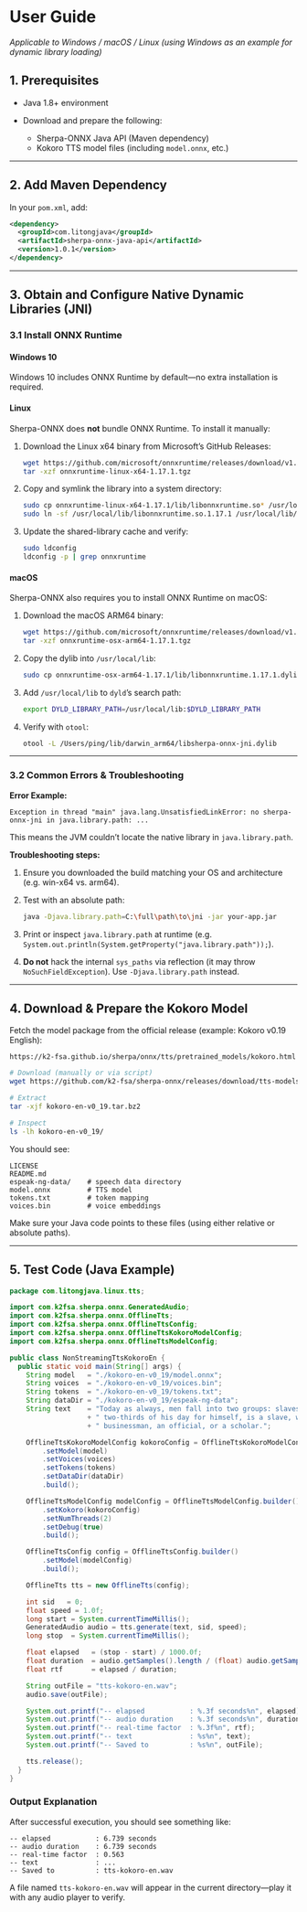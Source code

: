 # User Guide

*Applicable to Windows / macOS / Linux (using Windows as an example for dynamic library loading)*

## 1. Prerequisites

* Java 1.8+ environment
* Download and prepare the following:

  * Sherpa-ONNX Java API (Maven dependency)
  * Kokoro TTS model files (including `model.onnx`, etc.)

---

## 2. Add Maven Dependency

In your `pom.xml`, add:

```xml
<dependency>
  <groupId>com.litongjava</groupId>
  <artifactId>sherpa-onnx-java-api</artifactId>
  <version>1.0.1</version>
</dependency>
```

---

## 3. Obtain and Configure Native Dynamic Libraries (JNI)

### 3.1 Install ONNX Runtime

#### Windows 10

Windows 10 includes ONNX Runtime by default—no extra installation is required.

#### Linux

Sherpa-ONNX does **not** bundle ONNX Runtime. To install it manually:

1. Download the Linux x64 binary from Microsoft’s GitHub Releases:

   ```bash
   wget https://github.com/microsoft/onnxruntime/releases/download/v1.17.1/onnxruntime-linux-x64-1.17.1.tgz
   tar -xzf onnxruntime-linux-x64-1.17.1.tgz
   ```

2. Copy and symlink the library into a system directory:

   ```bash
   sudo cp onnxruntime-linux-x64-1.17.1/lib/libonnxruntime.so* /usr/local/lib/
   sudo ln -sf /usr/local/lib/libonnxruntime.so.1.17.1 /usr/local/lib/libonnxruntime.so
   ```

3. Update the shared-library cache and verify:

   ```bash
   sudo ldconfig
   ldconfig -p | grep onnxruntime
   ```

#### macOS

Sherpa-ONNX also requires you to install ONNX Runtime on macOS:

1. Download the macOS ARM64 binary:

   ```bash
   wget https://github.com/microsoft/onnxruntime/releases/download/v1.17.1/onnxruntime-osx-arm64-1.17.1.tgz
   tar -xzf onnxruntime-osx-arm64-1.17.1.tgz
   ```

2. Copy the dylib into `/usr/local/lib`:

   ```bash
   sudo cp onnxruntime-osx-arm64-1.17.1/lib/libonnxruntime.1.17.1.dylib /usr/local/lib/
   ```

3. Add `/usr/local/lib` to `dyld`’s search path:

   ```bash
   export DYLD_LIBRARY_PATH=/usr/local/lib:$DYLD_LIBRARY_PATH
   ```

4. Verify with `otool`:

   ```bash
   otool -L /Users/ping/lib/darwin_arm64/libsherpa-onnx-jni.dylib
   ```

---

### 3.2 Common Errors & Troubleshooting

**Error Example:**

```text
Exception in thread "main" java.lang.UnsatisfiedLinkError: no sherpa-onnx-jni in java.library.path: ...
```

This means the JVM couldn’t locate the native library in `java.library.path`.

**Troubleshooting steps:**

1. Ensure you downloaded the build matching your OS and architecture (e.g. win-x64 vs. arm64).

2. Test with an absolute path:

   ```bash
   java -Djava.library.path=C:\full\path\to\jni -jar your-app.jar
   ```

3. Print or inspect `java.library.path` at runtime (e.g. `System.out.println(System.getProperty("java.library.path"));`).

4. **Do not** hack the internal `sys_paths` via reflection (it may throw `NoSuchFieldException`). Use `-Djava.library.path` instead.

---

## 4. Download & Prepare the Kokoro Model

Fetch the model package from the official release (example: Kokoro v0.19 English):

```
https://k2-fsa.github.io/sherpa/onnx/tts/pretrained_models/kokoro.html
```

```bash
# Download (manually or via script)
wget https://github.com/k2-fsa/sherpa-onnx/releases/download/tts-models/kokoro-en-v0_19.tar.bz2

# Extract
tar -xjf kokoro-en-v0_19.tar.bz2

# Inspect
ls -lh kokoro-en-v0_19/
```

You should see:

```
LICENSE
README.md
espeak-ng-data/    # speech data directory
model.onnx         # TTS model
tokens.txt         # token mapping
voices.bin         # voice embeddings
```

Make sure your Java code points to these files (using either relative or absolute paths).

---

## 5. Test Code (Java Example)

```java
package com.litongjava.linux.tts;

import com.k2fsa.sherpa.onnx.GeneratedAudio;
import com.k2fsa.sherpa.onnx.OfflineTts;
import com.k2fsa.sherpa.onnx.OfflineTtsConfig;
import com.k2fsa.sherpa.onnx.OfflineTtsKokoroModelConfig;
import com.k2fsa.sherpa.onnx.OfflineTtsModelConfig;

public class NonStreamingTtsKokoroEn {
  public static void main(String[] args) {
    String model   = "./kokoro-en-v0_19/model.onnx";
    String voices  = "./kokoro-en-v0_19/voices.bin";
    String tokens  = "./kokoro-en-v0_19/tokens.txt";
    String dataDir = "./kokoro-en-v0_19/espeak-ng-data";
    String text    = "Today as always, men fall into two groups: slaves and free men. Whoever does not have"
                   + " two-thirds of his day for himself, is a slave, whatever he may be: a statesman, a"
                   + " businessman, an official, or a scholar.";

    OfflineTtsKokoroModelConfig kokoroConfig = OfflineTtsKokoroModelConfig.builder()
        .setModel(model)
        .setVoices(voices)
        .setTokens(tokens)
        .setDataDir(dataDir)
        .build();

    OfflineTtsModelConfig modelConfig = OfflineTtsModelConfig.builder()
        .setKokoro(kokoroConfig)
        .setNumThreads(2)
        .setDebug(true)
        .build();

    OfflineTtsConfig config = OfflineTtsConfig.builder()
        .setModel(modelConfig)
        .build();

    OfflineTts tts = new OfflineTts(config);

    int sid   = 0;
    float speed = 1.0f;
    long start = System.currentTimeMillis();
    GeneratedAudio audio = tts.generate(text, sid, speed);
    long stop  = System.currentTimeMillis();

    float elapsed   = (stop - start) / 1000.0f;
    float duration  = audio.getSamples().length / (float) audio.getSampleRate();
    float rtf       = elapsed / duration;

    String outFile = "tts-kokoro-en.wav";
    audio.save(outFile);

    System.out.printf("-- elapsed           : %.3f seconds%n", elapsed);
    System.out.printf("-- audio duration    : %.3f seconds%n", duration);
    System.out.printf("-- real-time factor  : %.3f%n", rtf);
    System.out.printf("-- text              : %s%n", text);
    System.out.printf("-- Saved to          : %s%n", outFile);

    tts.release();
  }
}
```

### Output Explanation

After successful execution, you should see something like:

```
-- elapsed           : 6.739 seconds
-- audio duration    : 6.739 seconds
-- real-time factor  : 0.563
-- text              : ...
-- Saved to          : tts-kokoro-en.wav
```

A file named `tts-kokoro-en.wav` will appear in the current directory—play it with any audio player to verify.
